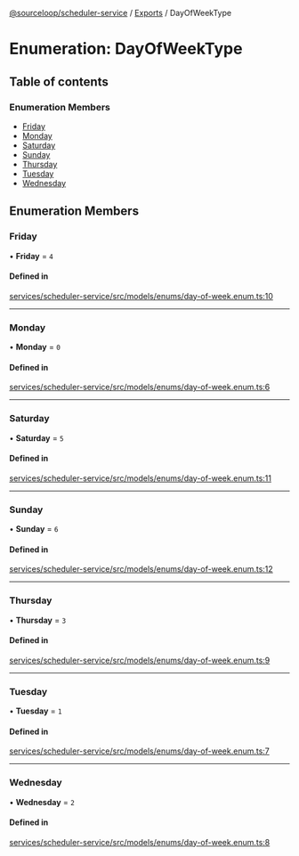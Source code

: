 [@sourceloop/scheduler-service](../README.md) / [Exports](../modules.md) / DayOfWeekType

# Enumeration: DayOfWeekType

## Table of contents

### Enumeration Members

- [Friday](DayOfWeekType.md#friday)
- [Monday](DayOfWeekType.md#monday)
- [Saturday](DayOfWeekType.md#saturday)
- [Sunday](DayOfWeekType.md#sunday)
- [Thursday](DayOfWeekType.md#thursday)
- [Tuesday](DayOfWeekType.md#tuesday)
- [Wednesday](DayOfWeekType.md#wednesday)

## Enumeration Members

### Friday

• **Friday** = ``4``

#### Defined in

[services/scheduler-service/src/models/enums/day-of-week.enum.ts:10](https://github.com/sourcefuse/loopback4-microservice-catalog/blob/bc2553587/services/scheduler-service/src/models/enums/day-of-week.enum.ts#L10)

___

### Monday

• **Monday** = ``0``

#### Defined in

[services/scheduler-service/src/models/enums/day-of-week.enum.ts:6](https://github.com/sourcefuse/loopback4-microservice-catalog/blob/bc2553587/services/scheduler-service/src/models/enums/day-of-week.enum.ts#L6)

___

### Saturday

• **Saturday** = ``5``

#### Defined in

[services/scheduler-service/src/models/enums/day-of-week.enum.ts:11](https://github.com/sourcefuse/loopback4-microservice-catalog/blob/bc2553587/services/scheduler-service/src/models/enums/day-of-week.enum.ts#L11)

___

### Sunday

• **Sunday** = ``6``

#### Defined in

[services/scheduler-service/src/models/enums/day-of-week.enum.ts:12](https://github.com/sourcefuse/loopback4-microservice-catalog/blob/bc2553587/services/scheduler-service/src/models/enums/day-of-week.enum.ts#L12)

___

### Thursday

• **Thursday** = ``3``

#### Defined in

[services/scheduler-service/src/models/enums/day-of-week.enum.ts:9](https://github.com/sourcefuse/loopback4-microservice-catalog/blob/bc2553587/services/scheduler-service/src/models/enums/day-of-week.enum.ts#L9)

___

### Tuesday

• **Tuesday** = ``1``

#### Defined in

[services/scheduler-service/src/models/enums/day-of-week.enum.ts:7](https://github.com/sourcefuse/loopback4-microservice-catalog/blob/bc2553587/services/scheduler-service/src/models/enums/day-of-week.enum.ts#L7)

___

### Wednesday

• **Wednesday** = ``2``

#### Defined in

[services/scheduler-service/src/models/enums/day-of-week.enum.ts:8](https://github.com/sourcefuse/loopback4-microservice-catalog/blob/bc2553587/services/scheduler-service/src/models/enums/day-of-week.enum.ts#L8)
